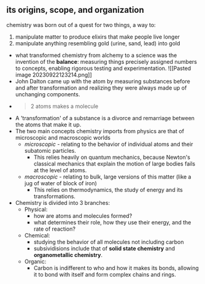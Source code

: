 
## its origins, scope, and organization
chemistry was born out of a quest for two things, a way to:
1. manipulate matter to produce elixirs that make people live longer
2. manipulate anything resembling gold (urine, sand, lead) into gold

- what transformed chemistry from alchemy to a science was the invention of the **balance**: measuring things precisely assigned numbers to concepts, enabling rigorous testing and experimentation. 
![[Pasted image 20230922123214.png]]
- John Dalton came up with the atom by measuring substances before and after transformation and realizing they were always made up of unchanging components. 
- >2 atoms makes a molecule
- A 'transformation' of a substance is a divorce and remarriage between the atoms that make it up.
- The two main concepts chemistry imports from physics are that of microscopic and macroscopic worlds
	- *microscopic* - relating to the behavior of individual atoms and their subatomic particles. 
		- This relies heavily on quantum mechanics, because Newton's classical mechanics that explain the motion of large bodies fails at the level of atoms. 
	- *macroscopic* - relating to bulk, large versions of this matter (like a jug of water of block of iron)
		- This relies on thermodynamics, the study of energy and its transformations.
- Chemistry is divided into 3 branches:
	- Physical:
		- how are atoms and molecules formed?
		- what determines their role, how they use their energy, and the rate of reaction?
	- Chemical:
		- studying the behavior of all molecules not including carbon
		- subsividisions include that of **solid state chemistry** and **organometallic chemistry**. 
	- Organic:
		- Carbon is indifferent to who and how it makes its bonds, allowing it to bond with itself and form complex chains and rings. 